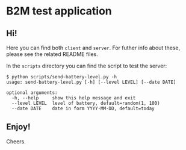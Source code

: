 B2M test application
=====================

## Hi!

Here you can find both `client` and `server`. For futher info about these, 
please see the related README files.

In the `scripts` directory you can find the script to test the server:
```
$ python scripts/send-battery-level.py -h
usage: send-battery-level.py [-h] [--level LEVEL] [--date DATE]

optional arguments:
  -h, --help     show this help message and exit
  --level LEVEL  level of battery, default=random(1, 100)
  --date DATE    date in form YYYY-MM-DD, default=today

```


## Enjoy!

Cheers.
